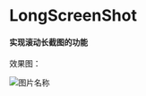 # LongScreenShot

#### 实现滚动长截图的功能

效果图：

<img src="https://github.com/zengfw/GiftWidget/blob/master/image/demo.gif" alt="图片名称" align=center />
